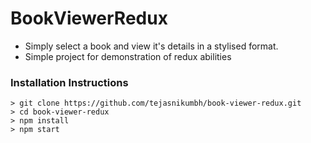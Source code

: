 # BookViewerRedux
- Simply select a book and view it's details in a stylised format. 
- Simple project for demonstration of redux abilities

### Installation Instructions

```
> git clone https://github.com/tejasnikumbh/book-viewer-redux.git
> cd book-viewer-redux
> npm install
> npm start
```
